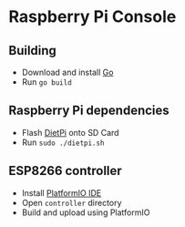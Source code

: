 # Raspberry Pi Console

## Building
- Download and install [Go](https://golang.org/dl)
- Run `go build`

## Raspberry Pi dependencies
- Flash [DietPi](https://dietpi.com) onto SD Card
- Run `sudo ./dietpi.sh`

## ESP8266 controller
- Install [PlatformIO IDE](https://platformio.org/platformio-ide)
- Open `controller` directory
- Build and upload using PlatformIO
